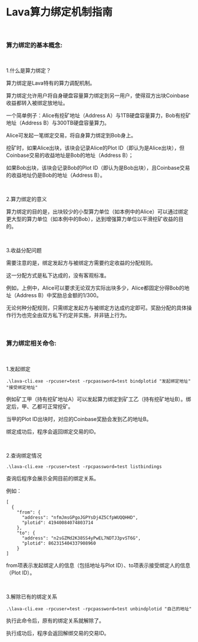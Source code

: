 # Lava算力绑定机制指南

<br />

### 算力绑定的基本概念:

<br />

1.什么是算力绑定？

算力绑定是Lava特有的算力调配机制。

算力绑定允许用户将自身硬盘容量算力绑定到另一用户，使得双方出块Coinbase收益都转入被绑定放地址。

一个简单例子：Alice有挖矿地址（Address A）与1TB硬盘容量算力，Bob有挖矿地址（Address B）与300TB硬盘容量算力。

Alice可发起一笔绑定交易，将自身算力绑定到Bob身上。

挖矿时，如果Alice出块，该块会记录Alice的Plot ID（即认为是Alice出块），但Coinbase交易的收益地址是Bob的地址（Address B）；

如果Bob出块，该块会记录Bob的Plot ID（即认为是Bob出块），且Coinbase交易的收益地址仍是Bob的地址（Address B）。

<br />

2.算力绑定的意义

算力绑定的目的是，出块较少的小型算力单位（如本例中的Alice）可以通过绑定更大型的算力单位（如本例中的Bob），达到增强算力单位以平滑挖矿收益的目的。

<br />

3.收益分配问题

需要注意的是，绑定发起方与被绑定方需要约定收益的分配规则。

这一分配方式是私下达成的，没有客观标准。

例如，上例中，Alice可以要求无论双方实际出块多少，Alice都固定分得Bob的地址（Address B）中奖励总金额的1/300。

无论何种分配规则，只需绑定发起方与被绑定方达成约定即可。奖励分配的具体操作行为也完全由双方私下约定并实施，并非链上行为。

<br />


### 算力绑定相关命令:

<br />

1.发起绑定
```
.\lava-cli.exe -rpcuser=test -rpcpassword=test bindplotid "发起绑定地址" "接受绑定地址"
```
例如矿工甲（持有挖矿地址A）可以发起算力绑定到矿工乙（持有挖矿地址B）。绑定后，甲、乙都可正常挖矿。

当甲的Plot ID出块时，对应的Coinbase奖励会发到乙的地址B。

绑定成功后，程序会返回绑定交易的ID。

<br />

2.查询绑定情况
```
.\lava-cli.exe -rpcuser=test -rpcpassword=test listbindings 
```
查询后程序会展示全网目前的绑定关系。

例如：
```
[
  {
    "from": {
      "address": "nfmJmsGPgoJGPYsDj4Z5CfpWUQQHHD",
      "plotid": 41940084074803714
    },
    "to": {
      "address": "n2sGZMd2K38SS4yPwEL7NDTJ3pvST6G",
      "plotid": 862315404337908960
    }
]
```
from项表示发起绑定人的信息（包括地址与Plot ID）、to项表示接受绑定人的信息（Plot ID）。

<br />

3.解除已有的绑定关系
```
.\lava-cli.exe -rpcuser=test -rpcpassword=test unbindplotid "自己的地址"
```
执行此命令后，原有的绑定关系就解除了。

执行成功后，程序会返回解绑交易的交易ID。



